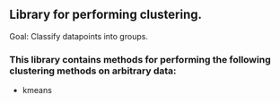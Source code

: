 ## Library for performing clustering.

Goal: Classify datapoints into groups.


### This library contains methods for performing the following clustering methods on arbitrary data:
* kmeans
